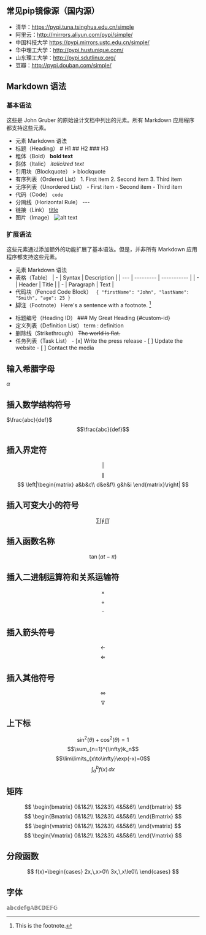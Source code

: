 ## 常见pip镜像源（国内源）
- 清华：https://pypi.tuna.tsinghua.edu.cn/simple
- 阿里云：http://mirrors.aliyun.com/pypi/simple/
- 中国科技大学 https://pypi.mirrors.ustc.edu.cn/simple/
- 华中理工大学：http://pypi.hustunique.com/
- 山东理工大学：http://pypi.sdutlinux.org/
- 豆瓣：http://pypi.douban.com/simple/
## Markdown 语法
### 基本语法
这些是 John Gruber 的原始设计文档中列出的元素。所有 Markdown 应用程序都支持这些元素。

- 元素	Markdown 语法
- 标题（Heading）	# H1 ## H2 ### H3
- 粗体（Bold）	**bold text**
- 斜体（Italic）	*italicized text*
- 引用块（Blockquote）	> blockquote
- 有序列表（Ordered List）	1. First item 2. Second item 3. Third item
- 无序列表（Unordered List）	- First item - Second item - Third item
- 代码（Code）	`code`
- 分隔线（Horizontal Rule）	---
- 链接（Link）	[title](https://www.example.com)
- 图片（Image）	![alt text](image.jpg)
### 扩展语法
这些元素通过添加额外的功能扩展了基本语法。但是，并非所有 Markdown 应用程序都支持这些元素。

- 元素 	Markdown 语法
- 表格（Table）	
| -   | Syntax    | Description |
| --- | --------- | ----------- |
| -   | Header    | Title       |
| -   | Paragraph | Text        |
- 代码块（Fenced Code Block）	```
{
  "firstName": "John",
  "lastName": "Smith",
  "age": 25
}```
- 脚注（Footnote）	Here's a sentence with a footnote. [^1]
[^1]: This is the footnote.
- 标题编号（Heading ID）	### My Great Heading {#custom-id}
- 定义列表（Definition List）	term : definition
- 删除线（Strikethrough）	~~The world is flat.~~
- 任务列表（Task List）	- [x] Write the press release - [ ] Update the website - [ ] Contact the media

## 输入希腊字母
$\alpha$
## 插入数学结构符号
$\frac{abc}{def}$
$$\frac{abc}{def}$$
## 插入界定符
$$|$$
$$\|$$
$$
\left|\begin{matrix}
a&b&c\\
d&e&f\\
g&h&i
\end{matrix}\right|
$$
## 插入可变大小的符号
$$\sum\int\oint\iiint$$
## 插入函数名称
$$\tan(at-\pi)$$
## 插入二进制运算符和关系运输符
$$\times$$
$$\div$$
$$\cdot$$
## 插入箭头符号
$$\leftarrow$$
$$\Leftarrow$$
## 插入其他符号
$$\infty$$
$$\nabla$$
## 上下标
$$\sin^2(\theta)+\cos^2(\theta)=1$$
$$\sum_{n=1}^{\infty}k_n$$
$$\lim\limits_{x\to\infty}\exp(-x)=0$$
$$\int_a^bf(x)\,dx$$
## 矩阵
$$
\begin{bmatrix}
0&1&2\\
1&2&3\\
4&5&6\\
\end{bmatrix}
$$
$$
\begin{Bmatrix}
0&1&2\\
1&2&3\\
4&5&6\\
\end{Bmatrix}
$$
$$
\begin{vmatrix}
0&1&2\\
1&2&3\\
4&5&6\\
\end{vmatrix}
$$
$$
\begin{Vmatrix}
0&1&2\\
1&2&3\\
4&5&6\\
\end{Vmatrix}
$$
## 分段函数
$$
f(x)=\begin{cases}
2x,\,x>0\\
3x,\,x\le0\\
\end{cases}
$$
## 字体
$\mathbb{abcdefgABCDEFG}$
